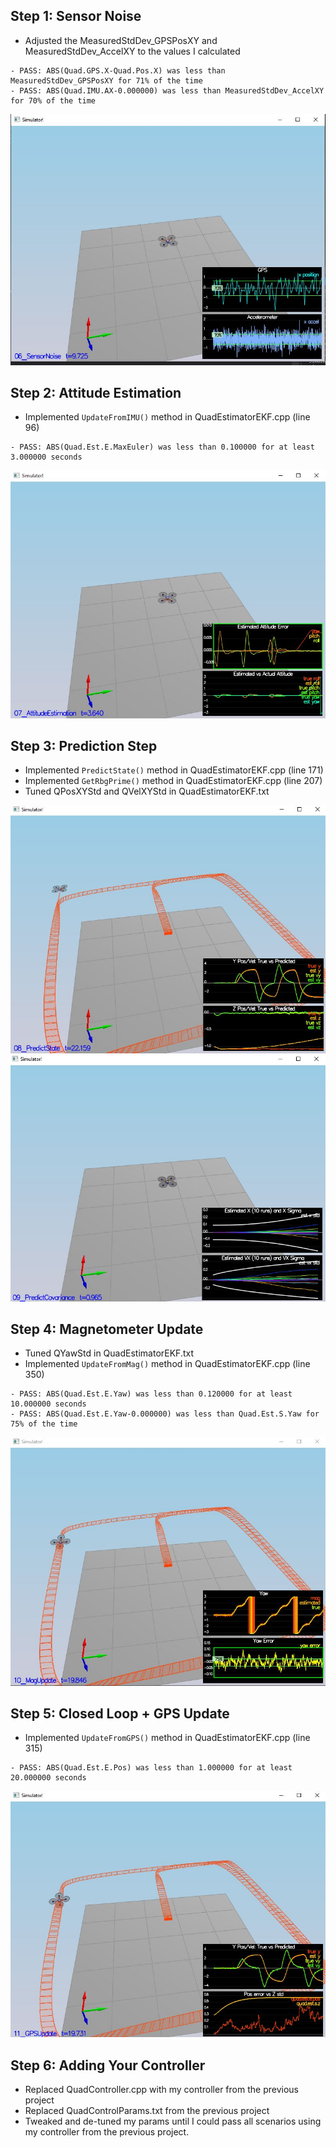 ## Step 1: Sensor Noise

- Adjusted the MeasuredStdDev_GPSPosXY and MeasuredStdDev_AccelXY to the values I calculated
```
- PASS: ABS(Quad.GPS.X-Quad.Pos.X) was less than MeasuredStdDev_GPSPosXY for 71% of the time
- PASS: ABS(Quad.IMU.AX-0.000000) was less than MeasuredStdDev_AccelXY for 70% of the time

```

![scenario 06](images/06.jpg)

## Step 2: Attitude Estimation

- Implemented ```UpdateFromIMU()``` method in QuadEstimatorEKF.cpp (line 96)
```
- PASS: ABS(Quad.Est.E.MaxEuler) was less than 0.100000 for at least 3.000000 seconds
```

![scenario 07](images/07.jpg)

## Step 3: Prediction Step

- Implemented ```PredictState()``` method in QuadEstimatorEKF.cpp (line 171)
- Implemented ```GetRbgPrime()``` method in QuadEstimatorEKF.cpp (line 207)
- Tuned QPosXYStd and QVelXYStd in QuadEstimatorEKF.txt

![scenario 08](images/08.jpg)
![scenario 09](images/09.jpg)

## Step 4: Magnetometer Update

- Tuned QYawStd in QuadEstimatorEKF.txt
- Implemented ```UpdateFromMag()``` method in QuadEstimatorEKF.cpp (line 350)
```
- PASS: ABS(Quad.Est.E.Yaw) was less than 0.120000 for at least 10.000000 seconds
- PASS: ABS(Quad.Est.E.Yaw-0.000000) was less than Quad.Est.S.Yaw for 75% of the time
```

![scenario 10](images/10.jpg)

## Step 5: Closed Loop + GPS Update

- Implemented ```UpdateFromGPS()``` method in QuadEstimatorEKF.cpp (line 315)
```
- PASS: ABS(Quad.Est.E.Pos) was less than 1.000000 for at least 20.000000 seconds
```

![scenario 11](images/11.jpg)

## Step 6: Adding Your Controller

- Replaced QuadController.cpp with my controller from the previous project
- Replaced QuadControlParams.txt from the previous project
- Tweaked and de-tuned my params until I could pass all scenarios using my controller from the previous project.


